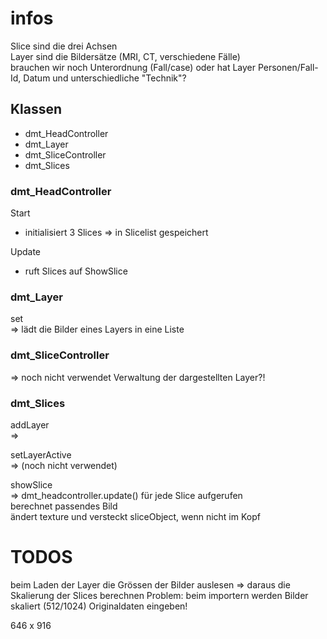 # infos

Slice sind die drei Achsen  
Layer sind die Bildersätze (MRI, CT, verschiedene Fälle)  
brauchen wir noch Unterordnung (Fall/case) oder hat Layer Personen/Fall-Id, Datum und unterschiedliche "Technik"? 


## Klassen
- dmt_HeadController
- dmt_Layer
- dmt_SliceController
- dmt_Slices

### dmt_HeadController
Start
+ initialisiert 3 Slices => in Slicelist gespeichert  

Update
+ ruft Slices auf ShowSlice

### dmt_Layer
set  
=>
lädt die Bilder eines Layers in eine Liste 

### dmt_SliceController
=> noch nicht verwendet
Verwaltung der dargestellten Layer?!


### dmt_Slices
addLayer  
=> 

setLayerActive   
=> (noch nicht verwendet)

showSlice  
=> dmt_headcontroller.update()
für jede Slice aufgerufen  
berechnet passendes Bild  
ändert texture und versteckt sliceObject, wenn nicht im Kopf




# TODOS

beim Laden der Layer die Grössen der Bilder auslesen
=> daraus die Skalierung der Slices berechnen 
Problem: beim importern werden Bilder skaliert (512/1024)
Originaldaten eingeben!

646 x 916 

